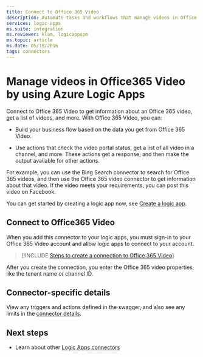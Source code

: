 ```yaml
---
title: Connect to Office 365 Video
description: Automate tasks and workflows that manage videos in Office 365 Video by using Azure Logic Apps 
services: logic-apps
ms.suite: integration
ms.reviewer: klam, logicappspm
ms.topic: article
ms.date: 05/18/2016
tags: connectors
---
```


# Manage videos in Office365 Video by using Azure Logic Apps

Connect to Office 365 Video to get information about an Office 365 video, get a list of videos, and more. With Office 365 Video, you can:

* Build your business flow based on the data you get from Office 365 Video. 

* Use actions that check the video portal status, get a list of all video in a channel, and more. These actions get a response, and then make the output available for other actions. 

For example, you can use the Bing Search connector to search for Office 365 videos, and then use the Office 365 video connector to get information about that video. If the video meets your requirements, you can post this video on Facebook.

You can get started by creating a logic app now, see [Create a logic app](../logic-apps/quickstart-create-first-logic-app-workflow.md).

## Connect to Office365 Video

When you add this connector to your logic apps, you must sign-in to your Office 365 Video account and allow logic apps to connect to your account.

> [!INCLUDE [Steps to create a connection to Office 365 Video](../../includes/connectors-create-api-office365video.md)]

After you create the connection, you enter the Office 365 video properties, like the tenant name or channel ID. 

## Connector-specific details

View any triggers and actions defined in the swagger, and also see any limits in the [connector details](/connectors/office365videoconnector/).

## Next steps

* Learn about other [Logic Apps connectors](../connectors/apis-list.md)